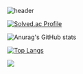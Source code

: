 ![header](https://capsule-render.vercel.app/api?type=rect&color=gradient&text=%20%20RECT%20%20&fontAlign=30&fontSize=30&textBg=true&desc=Use%20%27textBg%27%20to%20highlight%20%27text%27&descAlign=60&descAlignY=50)

[![Solved.ac Profile](http://mazassumnida.wtf/api/generate_badge?boj=alswp006)](https://solved.ac/alswp006)<br/>

![Anurag's GitHub stats](https://github-readme-stats.vercel.app/api?username=alswp006&show_icons=true&theme=radical)

[![Top Langs](https://github-readme-stats.vercel.app/api/top-langs/?username=alswp006&layout=compact)](https://github.com/alswp006/github-readme-stats)

   
   <img src="https://img.shields.io/badge/React-61DAFB?style=flat&logo=React&logoColor=white"/>

